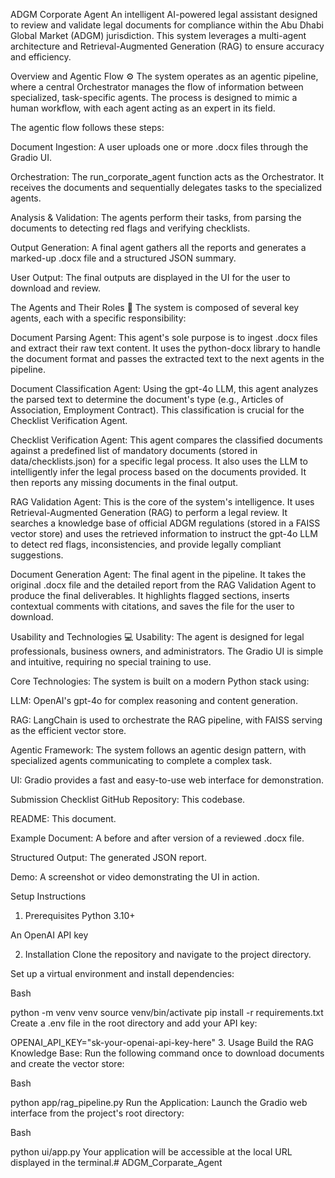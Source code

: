 ADGM Corporate Agent
An intelligent AI-powered legal assistant designed to review and validate legal documents for compliance within the Abu Dhabi Global Market (ADGM) jurisdiction. This system leverages a multi-agent architecture and Retrieval-Augmented Generation (RAG) to ensure accuracy and efficiency.

Overview and Agentic Flow ⚙️
The system operates as an agentic pipeline, where a central Orchestrator manages the flow of information between specialized, task-specific agents. The process is designed to mimic a human workflow, with each agent acting as an expert in its field.

The agentic flow follows these steps:

Document Ingestion: A user uploads one or more .docx files through the Gradio UI.

Orchestration: The run_corporate_agent function acts as the Orchestrator. It receives the documents and sequentially delegates tasks to the specialized agents.

Analysis & Validation: The agents perform their tasks, from parsing the documents to detecting red flags and verifying checklists.

Output Generation: A final agent gathers all the reports and generates a marked-up .docx file and a structured JSON summary.

User Output: The final outputs are displayed in the UI for the user to download and review.

The Agents and Their Roles 🤖
The system is composed of several key agents, each with a specific responsibility:

Document Parsing Agent: This agent's sole purpose is to ingest .docx files and extract their raw text content. It uses the python-docx library to handle the document format and passes the extracted text to the next agents in the pipeline.

Document Classification Agent: Using the gpt-4o LLM, this agent analyzes the parsed text to determine the document's type (e.g., Articles of Association, Employment Contract). This classification is crucial for the Checklist Verification Agent.

Checklist Verification Agent: This agent compares the classified documents against a predefined list of mandatory documents (stored in data/checklists.json) for a specific legal process. It also uses the LLM to intelligently infer the legal process based on the documents provided. It then reports any missing documents in the final output.

RAG Validation Agent: This is the core of the system's intelligence. It uses Retrieval-Augmented Generation (RAG) to perform a legal review. It searches a knowledge base of official ADGM regulations (stored in a FAISS vector store) and uses the retrieved information to instruct the gpt-4o LLM to detect red flags, inconsistencies, and provide legally compliant suggestions.

Document Generation Agent: The final agent in the pipeline. It takes the original .docx file and the detailed report from the RAG Validation Agent to produce the final deliverables. It highlights flagged sections, inserts contextual comments with citations, and saves the file for the user to download.

Usability and Technologies 💻
Usability: The agent is designed for legal professionals, business owners, and administrators. The Gradio UI is simple and intuitive, requiring no special training to use.

Core Technologies: The system is built on a modern Python stack using:

LLM: OpenAI's gpt-4o for complex reasoning and content generation.

RAG: LangChain is used to orchestrate the RAG pipeline, with FAISS serving as the efficient vector store.

Agentic Framework: The system follows an agentic design pattern, with specialized agents communicating to complete a complex task.

UI: Gradio provides a fast and easy-to-use web interface for demonstration.

Submission Checklist
GitHub Repository: This codebase.

README: This document.

Example Document: A before and after version of a reviewed .docx file.

Structured Output: The generated JSON report.

Demo: A screenshot or video demonstrating the UI in action.

Setup Instructions
1. Prerequisites
Python 3.10+

An OpenAI API key

2. Installation
Clone the repository and navigate to the project directory.

Set up a virtual environment and install dependencies:

Bash

python -m venv venv
source venv/bin/activate
pip install -r requirements.txt
Create a .env file in the root directory and add your API key:

OPENAI_API_KEY="sk-your-openai-api-key-here"
3. Usage
Build the RAG Knowledge Base:
Run the following command once to download documents and create the vector store:

Bash

python app/rag_pipeline.py
Run the Application:
Launch the Gradio web interface from the project's root directory:

Bash

python ui/app.py
Your application will be accessible at the local URL displayed in the terminal.# ADGM_Corparate_Agent
